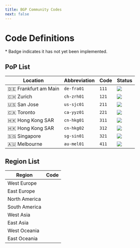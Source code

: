 ```yaml
---
title: BGP Community Codes
next: false
---
```


# Code Definitions

\* Badge <Badge type="warning" text="✘" /> indicates it has not yet been implemented.

## PoP List

| Location             | Abbreviation | Code  | Status                                                                 |
| -------------------- | ------------ | ----- | ---------------------------------------------------------------------- |
| 🇩🇪 Frankfurt am Main | `de-fra01`   | `111` | ![](https://uptime.betterstack.com/status-badges/v2/monitor/1l0zd.svg) |
| 🇨🇭 Zurich            | `ch-zrh01`   | `121` | ![](https://uptime.betterstack.com/status-badges/v2/monitor/1oe0i.svg) |
| 🇺🇸 San Jose          | `us-sjc01`   | `211` | ![](https://uptime.betterstack.com/status-badges/v2/monitor/1oh4o.svg) |
| 🇨🇦 Toronto           | `ca-yyz01`   | `221` | ![](https://uptime.betterstack.com/status-badges/v2/monitor/1pfp0.svg) |
| 🇭🇰 Hong Kong SAR     | `cn-hkg01`   | `311` | ![](https://uptime.betterstack.com/status-badges/v2/monitor/1omy7.svg) |
| 🇭🇰 Hong Kong SAR     | `cn-hkg02`   | `312` | ![](https://uptime.betterstack.com/status-badges/v2/monitor/1srsc.svg) |
| 🇸🇬 Singapore         | `sg-sin01`   | `321` | ![](https://uptime.betterstack.com/status-badges/v2/monitor/1plwb.svg) |
| 🇦🇺 Melbourne         | `au-mel01`   | `411` | ![](https://uptime.betterstack.com/status-badges/v2/monitor/1oe0j.svg) |

## Region List

| Region        | Code                              |
| ------------- | --------------------------------- |
| West Europe   | <Badge type="warning" text="✘" /> |
| East Europe   | <Badge type="warning" text="✘" /> |
| North America | <Badge type="warning" text="✘" /> |
| South America | <Badge type="warning" text="✘" /> |
| West Asia     | <Badge type="warning" text="✘" /> |
| East Asia     | <Badge type="warning" text="✘" /> |
| West Oceania  | <Badge type="warning" text="✘" /> |
| East Oceania  | <Badge type="warning" text="✘" /> |
